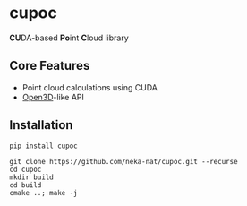 # cupoc

**CU**DA-based **Po**int **C**loud library

## Core Features

* Point cloud calculations using CUDA
* [Open3D](https://github.com/intel-isl/Open3D)-like API

## Installation

```
pip install cupoc
```

```
git clone https://github.com/neka-nat/cupoc.git --recurse
cd cupoc
mkdir build
cd build
cmake ..; make -j
```
